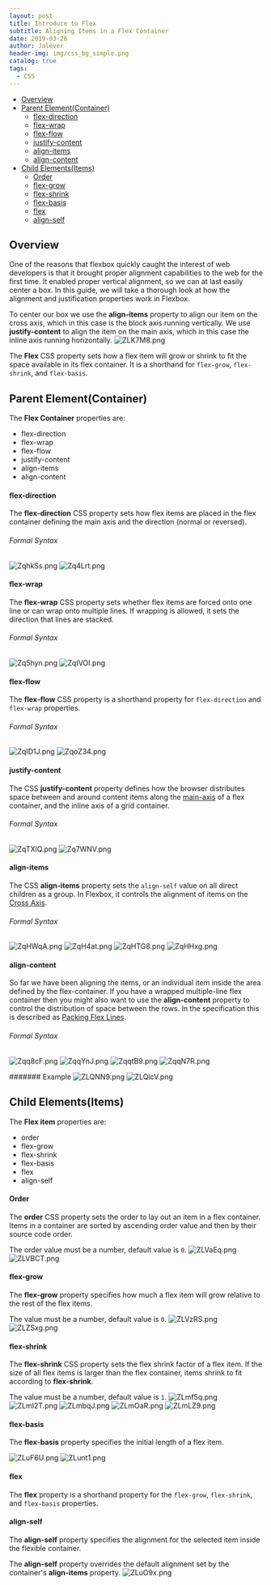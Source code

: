 ```yaml
---
layout: post
title: Introduce to Flex
subtitle: Aligning Items in a Flex Container
date: 2019-03-26
author: Jalever
header-img: img/css_bg_simple.png
catalog: true
tags:
  - CSS
---
```


- [Overview](#overview)
- [Parent Element(Container)](#parent-elementcontainer)
    - [flex-direction](#flex-direction)
    - [flex-wrap](#flex-wrap)
    - [flex-flow](#flex-flow)
    - [justify-content](#justify-content)
    - [align-items](#align-items)
    - [align-content](#align-content)
- [Child Elements(Items)](#child-elementsitems)
    - [Order](#order)
    - [flex-grow](#flex-grow)
    - [flex-shrink](#flex-shrink)
    - [flex-basis](#flex-basis)
    - [flex](#flex)
    - [align-self](#align-self)

## Overview
One of the reasons that flexbox quickly caught the interest of web developers is that it brought proper alignment capabilities to the web for the first time. It enabled proper vertical alignment, so we can at last easily center a box. In this guide, we will take a thorough look at how the alignment and justification properties work in Flexbox.

To center our box we use the <strong>align-items</strong> property to align our item on the cross axis, which in this case is the block axis running vertically. We use <strong>justify-content</strong> to align the item on the main axis, which in this case the inline axis running horizontally.
![ZLK7M8.png](https://s2.ax1x.com/2019/07/17/ZLK7M8.png)

The <strong>Flex</strong> CSS property sets how a flex item will grow or shrink to fit the space available in its flex container. It is a shorthand for `flex-grow`, `flex-shrink`, and `flex-basis`.


## Parent Element(Container)
The <strong>Flex Container</strong> properties are:
- flex-direction
- flex-wrap
- flex-flow
- justify-content
- align-items
- align-content

#### flex-direction
The <strong>flex-direction</strong> CSS property sets how flex items are placed in the flex container defining the main axis and the direction (normal or reversed).

###### Formal Syntax
![ZqhkSs.png](https://s2.ax1x.com/2019/07/17/ZqhkSs.png)
![Zq4Lrt.png](https://s2.ax1x.com/2019/07/17/Zq4Lrt.png)

#### flex-wrap
The <strong>flex-wrap</strong> CSS property sets whether flex items are forced onto one line or can wrap onto multiple lines. If wrapping is allowed, it sets the direction that lines are stacked.

###### Formal Syntax
![Zq5hyn.png](https://s2.ax1x.com/2019/07/17/Zq5hyn.png)
![ZqIVOI.png](https://s2.ax1x.com/2019/07/17/ZqIVOI.png)

#### flex-flow
The <strong>flex-flow</strong> CSS property is a shorthand property for `flex-direction` and `flex-wrap` properties.

###### Formal Syntax
![ZqID1J.png](https://s2.ax1x.com/2019/07/17/ZqID1J.png)
![ZqoZ34.png](https://s2.ax1x.com/2019/07/17/ZqoZ34.png)

#### justify-content
The CSS <strong>justify-content</strong> property defines how the browser distributes space between and around content items along the <ins>main-axis</ins> of a flex container, and the inline axis of a grid container.

###### Formal Syntax
![ZqTXlQ.png](https://s2.ax1x.com/2019/07/17/ZqTXlQ.png)
![Zq7WNV.png](https://s2.ax1x.com/2019/07/17/Zq7WNV.png)

#### align-items
The CSS <strong>align-items</strong> property sets the `align-self` value on all direct children as a group. In Flexbox, it controls the alignment of items on the <ins>Cross Axis</ins>.

###### Formal Syntax
![ZqHWqA.png](https://s2.ax1x.com/2019/07/17/ZqHWqA.png)
![ZqH4at.png](https://s2.ax1x.com/2019/07/17/ZqH4at.png)
![ZqHTG8.png](https://s2.ax1x.com/2019/07/17/ZqHTG8.png)
![ZqHHxg.png](https://s2.ax1x.com/2019/07/17/ZqHHxg.png)


#### align-content
So far we have been aligning the items, or an individual item inside the area defined by the flex-container. If you have a wrapped multiple-line flex container then you might also want to use the <strong>align-content</strong> property to control the distribution of space between the rows. In the specification this is described as <ins>Packing Flex Lines</ins>.



###### Formal Syntax
![Zqq8cF.png](https://s2.ax1x.com/2019/07/17/Zqq8cF.png)
![ZqqYnJ.png](https://s2.ax1x.com/2019/07/17/ZqqYnJ.png)
![ZqqtB9.png](https://s2.ax1x.com/2019/07/17/ZqqtB9.png)
![ZqqN7R.png](https://s2.ax1x.com/2019/07/17/ZqqN7R.png)

####### Example
![ZLQNN9.png](https://s2.ax1x.com/2019/07/17/ZLQNN9.png)
![ZLQlcV.png](https://s2.ax1x.com/2019/07/17/ZLQlcV.png)

## Child Elements(Items)
The <strong>Flex item</strong> properties are:
- order
- flex-grow
- flex-shrink
- flex-basis
- flex
- align-self

#### Order
The <strong>order</strong> CSS property sets the order to lay out an item in a flex container. Items in a container are sorted by ascending order value and then by their source code order.

The order value must be a number, default value is `0`.
![ZLVaEq.png](https://s2.ax1x.com/2019/07/17/ZLVaEq.png)
![ZLVBCT.png](https://s2.ax1x.com/2019/07/17/ZLVBCT.png)

#### flex-grow
The <strong>flex-grow</strong> property specifies how much a flex item will grow relative to the rest of the flex items.

The value must be a number, default value is `0`.
![ZLVzRS.png](https://s2.ax1x.com/2019/07/17/ZLVzRS.png)
![ZLZSxg.png](https://s2.ax1x.com/2019/07/17/ZLZSxg.png)

#### flex-shrink
The <strong>flex-shrink</strong> CSS property sets the flex shrink factor of a flex item. If the size of all flex items is larger than the flex container, items shrink to fit according to <strong>flex-shrink</strong>.

The value must be a number, default value is `1`.
![ZLmf5q.png](https://s2.ax1x.com/2019/07/17/ZLmf5q.png)
![ZLmI2T.png](https://s2.ax1x.com/2019/07/17/ZLmI2T.png)
![ZLmbqJ.png](https://s2.ax1x.com/2019/07/17/ZLmbqJ.png)
![ZLmOaR.png](https://s2.ax1x.com/2019/07/17/ZLmOaR.png)
![ZLmLZ9.png](https://s2.ax1x.com/2019/07/17/ZLmLZ9.png)

#### flex-basis
The <strong>flex-basis</strong> property specifies the initial length of a flex item.

![ZLuF6U.png](https://s2.ax1x.com/2019/07/17/ZLuF6U.png)
![ZLunt1.png](https://s2.ax1x.com/2019/07/17/ZLunt1.png)

#### flex
The <strong>flex</strong> property is a shorthand property for the `flex-grow`, `flex-shrink`, and `flex-basis` properties.

#### align-self
The <strong>align-self</strong> property specifies the alignment for the selected item inside the flexible container.

The <strong>align-self</strong> property overrides the default alignment set by the container's <strong>align-items</strong> property.
![ZLuO9x.png](https://s2.ax1x.com/2019/07/17/ZLuO9x.png)
